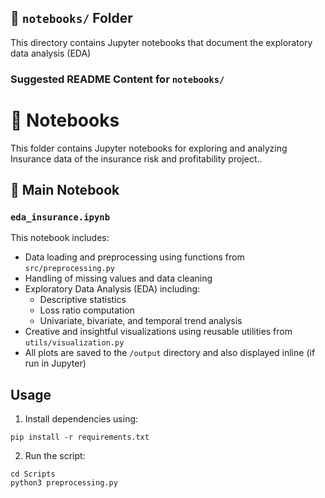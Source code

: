 ## 📂 `notebooks/` Folder

This directory contains Jupyter notebooks that document the exploratory data analysis (EDA)

### Suggested README Content for `notebooks/`

# 📂 Notebooks

This folder contains Jupyter notebooks for exploring and analyzing Insurance data of the insurance risk and profitability project..

## 🧪 Main Notebook

### `eda_insurance.ipynb`

This notebook includes:

- Data loading and preprocessing using functions from `src/preprocessing.py`
- Handling of missing values and data cleaning
- Exploratory Data Analysis (EDA) including:
  - Descriptive statistics
  - Loss ratio computation
  - Univariate, bivariate, and temporal trend analysis
- Creative and insightful visualizations using reusable utilities from `utils/visualization.py`
- All plots are saved to the `/output` directory and also displayed inline (if run in Jupyter)

## Usage

1.  Install dependencies using:

```
pip install -r requirements.txt
```

2. Run the script:

```
cd Scripts
python3 preprocessing.py
```
